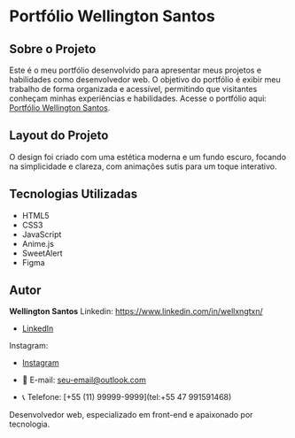 # Portfólio Wellington Santos

## Sobre o Projeto
Este é o meu portfólio desenvolvido para apresentar meus projetos e habilidades como desenvolvedor web. O objetivo do portfólio é exibir meu trabalho de forma organizada e acessível, permitindo que visitantes conheçam minhas experiências e habilidades. 
Acesse o portfólio aqui: [Portfólio Wellington Santos](https://wellingtonzx.github.io/wellington-portfolio/).

## Layout do Projeto
O design foi criado com uma estética moderna e um fundo escuro, focando na simplicidade e clareza, com animações sutis para um toque interativo.

## Tecnologias Utilizadas
- HTML5
- CSS3
- JavaScript
- Anime.js
- SweetAlert
- Figma

## Autor
**Wellington Santos**
Linkedin:
https://www.linkedin.com/in/wellxngtxn/
- [LinkedIn](https://www.linkedin.com/in/wellxngtxn/)  

Instagram:
- [Instagram](https://www.instagram.com/wellxngtxn/) 

- 📧 E-mail: [seu-email@outlook.com](wellington.santos06@outlook.com)  
- 📞 Telefone: [+55 (11) 99999-9999](tel:+55 47 991591468)



Desenvolvedor web, especializado em front-end e apaixonado por tecnologia.
